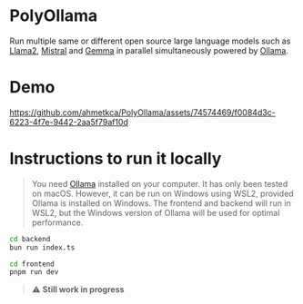# PolyOllama

Run multiple same or different open source large language models such as [Llama2](https://ollama.com/library/llama2), [Mistral](https://ollama.com/library/mistral) and [Gemma](https://ollama.com/library/gemma) in parallel simultaneously powered by [Ollama](ollama.ai).

# Demo

https://github.com/ahmetkca/PolyOllama/assets/74574469/f0084d3c-6223-4f7e-9442-2aa5f79af10d

# Instructions to run it locally

> You need [Ollama](ollama.ai) installed on your computer.
> It has only been tested on macOS. However, it can be run on Windows using WSL2, provided Ollama is installed on Windows. The frontend and backend will run in WSL2, but the Windows version of Ollama will be used for optimal performance.

```bash
cd backend
bun run index.ts
```

```bash
cd frontend
pnpm run dev
```

> :warning: **Still work in progress**
